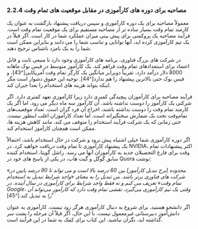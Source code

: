### 2.2.4 مصاحبه برای دوره های کارآموزی در مقابل موقعیت های تمام وقت

معمولاً مصاحبه برای یک دوره کارآموزی و سپس دریافت پیشنهاد بازگشت به عنوان یک کارمند تمام وقت بسیار ساده تر از مصاحبه مستقیم برای یک موقعیت تمام وقت است. فرآیند مصاحبه یک پروکسی برای پیش بینی میزان عملکرد شما در کار است. اگر قبلاً در یک تیم کارآموزی کرده اید، آنها توانایی و تناسب شما را می دانند و بنابراین ممکن است شما را به یک نامزد ناشناس ترجیح دهند.

در شرکت های بزرگ فناوری، برنامه های کارآموزی وجود دارد تا منبعی ثابت و قابل اعتماد برای استعدادهای تمام وقت فراهم کند. یک کارآموز متوسط در فیس بوک ماهانه 8000 دلار درآمد دارد، تقریباً دوبرابر میانگین یک کارگر تمام وقت آمریکایی[^43]، و فیس بوک حتی بالاترین پیشنهاد را هم ندارد[^44]. توجیه این حقوق دشوار است مگر اینکه بتواند هزینه های استخدام را بعدا جبران کند.

فرآیند مصاحبه برای کارآموزان پیچیدگی کمتری دارد زیرا کارآموزی تعهد کمتری دارد. اگر شرکتی یک کارآموز را دوست نداشته باشد، آن کارآموز سه ماه دیگر می رود. اما اگر یک کارمند تمام وقت را دوست نداشته باشند، اخراج آن فرد گران است. تعداد موقعیت‌های تمام‌وقت تحت یک شمارش سختگیرانه است، اما تعداد کارآموزان اغلب اینطور نیست. حتی زمانی که یک شرکت فرآیند استخدام را متوقف می کند، مانند کاهش هزینه ها، ممکن است همچنان کارآموز استخدام کند.

اگر دوره کارآموزی شما خیلی اشتباه پیش نرود و شرکت در حال استخدام باشد، احتمالاً یک پیشنهاد کارآموزی تا تمام وقت دریافت خواهید کرد. در NVIDIA، اکثر پیشنهادات تمام وقت برای فارغ التحصیلان جدید به کارآموزان آنها می رسد. راشل گوپتا، استخدام کننده سابق گوگل و گیت هاب، در یکی از پاسخ های خود در Quora نوشت:

«_محدوده [نرخ تبدیل کارآموز] بین 60 درصد بالا است و می تواند تا 90 درصد پایین در شرکت های فناوری برتر باشد. من تبدیل را به معنای «واجد شرایط تبدیل به استخدام تمام وقت» تعریف می کنم و نه فقط واجد شرایط برای کارآموزی در سال آینده. در Google، وقتی یک تیم کارآموزی می‌گیرد، نقشی تمام وقت دارد که کارآموز می‌تواند آن را به_ تبدیل کند.[^45]”

اگر دانشجو هستید، برای شروع به دنبال کارآموزی هرگز زود نیست. کارآموزی به عنوان دانش‌آموز دبیرستانی غیرمعمول نیست. با این حال، اگر قبلاً آن مرحله را پشت سر گذاشته اید، نگران نباشید. این کتاب برای کمک به شما در این فرآیند است.